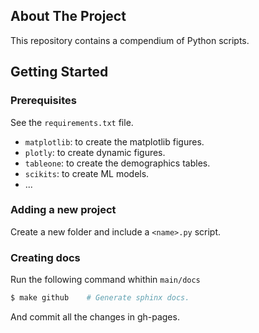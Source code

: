 ## About The Project

This repository contains a compendium of Python scripts.

## Getting Started

### Prerequisites

See the `requirements.txt` file.

* `matplotlib`: to create the matplotlib figures.
* `plotly`: to create dynamic figures.
* `tableone`: to create the demographics tables.
* `scikits`: to create ML models.
* ...

### Adding a new project

Create a new folder and include a `<name>.py` script.

### Creating docs

Run the following command whithin `main/docs`

```sh
$ make github    # Generate sphinx docs.
```

And commit all the changes in gh-pages.

